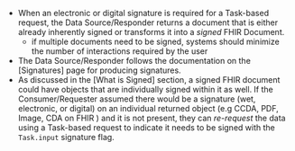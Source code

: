 - When an electronic or digital signature is required for a Task-based request, the Data Source/Responder returns a document that is either already inherently signed or transforms it into a *signed* FHIR Document.
  - if multiple documents need to be signed, systems should minimize the number of interactions required by the user
- The Data Source/Responder follows the documentation on the [Signatures] page for producing signatures.
- As discussed in the [What is Signed] section, a signed FHIR document could have objects that are individually signed within it as well. If the Consumer/Requester assumed there would be a signature (wet, electronic, or digital) on an individual returned object (e.g CCDA, PDF, Image, CDA on FHIR ) and it is not present, they can *re-request* the data using a Task-based request to indicate it needs to be signed with the `Task.input` signature flag.